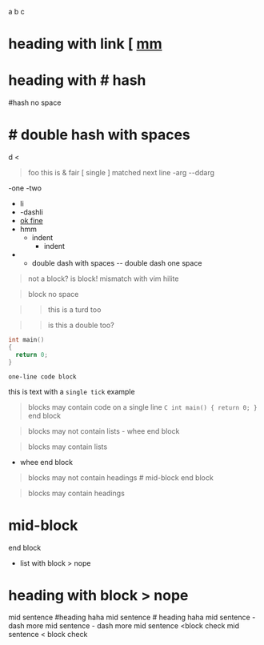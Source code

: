 a
b
c

# heading with link [ [mm](http://rufe.org/)
# heading with # hash
#hash no space
# # double hash with spaces

d
<
> foo
this is & fair
[ single
] matched next line
-arg
--ddarg

-one
-two

- li
- -dashli
- [ok fine][]
 - hmm
    - indent
        - indent
- - double dash with spaces
-- double dash one space

 > not a block? is block! mismatch with vim hilite

>block no space


> > this is a turd too

>> is this a double too?

```C
int main()
{
  return 0;
}
```

``` one-line code block ```

this is text with a `single tick` example

> blocks may contain code on a single line ```C int main() { return 0; } ``` 
end block

> blocks may not contain lists - whee
end block

> blocks may contain lists
- whee
end block

> blocks may not contain headings # mid-block
end block

> blocks may contain headings
# mid-block
end block

- list with block > nope

# heading with block > nope

mid sentence #heading haha
mid sentence # heading haha
mid sentence -dash more
mid sentence - dash more
mid sentence <block check
mid sentence < block check

[ok fine]: http://rufe.org

